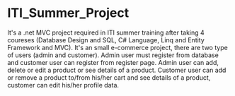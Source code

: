 # ITI_Summer_Project
It's a .net MVC project required in ITI summer training after taking 4 coureses (Database Design and SQL, C# Language, Linq and Entity Framework and MVC).
It's an small e-commerce project, there are two type of users (admin and customer).
Admin user must register from database and customer user can register from register page.
Admin user can add, delete or edit a product or see details of a product.
Customer user can add or remove a product to/from his/her cart and see details of a product, customer can edit his/her profile data.
